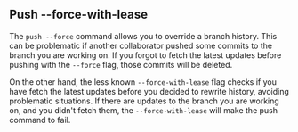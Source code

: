 ## Push --force-with-lease

The `push --force` command allows you to override a branch history. This can be problematic if another collaborator pushed some commits to the branch you are working on. If you forgot to fetch the latest updates before pushing with the `--force` flag, those commits will be deleted.

On the other hand, the less known `--force-with-lease` flag checks if you have fetch the latest updates before you decided to rewrite history, avoiding problematic situations. If there are updates to the branch you are working on, and you didn't fetch them, the `--force-with-lease` will make the push command to fail.
